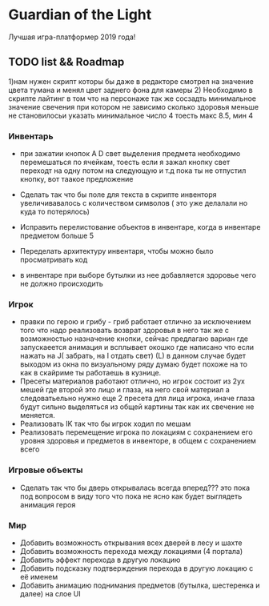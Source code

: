  # Guardian of the Light
Лучшая игра-платформер 2019 года!

## TODO list && Roadmap
1)нам нужен скрипт которы  бы даже в редакторе смотрел на значение цвета тумана и менял цвет заднего фона для камеры
2) Необходимо в скрипте лайтинг в том что на персонаже так же сосзадть минимальное значение свечения при котором не зависимо сколько здоровья меньше не становилосьи указать минимальное число 4 тоесть макс 8.5, мин 4


### Инвентарь
- при зажатии кнопок A D  свет выделения предмета необходимо перемешаться по ячейкам, тоесть если я зажал кнопку свет переходт на одну потом на следующую и т.д пока ты не отпустил кнопку, вот таакое предложение

- Сделать так что бы поле для текста в скрипте инвенторя увеличивавалось с количеством символов ( это уже делалали но куда то потерялось)
- Исправить перелистование объектов в инвентаре, когда в инвентаре предметом больше 5
- Переделать архитектуру инвентаря, чтобы можно было просматривать код
- в инвентаре при выборе бутылки из нее добавляется здоровье чего не должно происходить

### Игрок
- правки по герою и грибу - гриб работает отлично за исключением того что надо реализовать возврат здоровья в него так же с возможностью назначение кнопки, сейчас предлагаю  вариан  где  запускаеется анимация и всплывает окошко где написано  что если нажать на J( забрать, на I отдать свет) (L) в данном случае будет выходом из окна по визуальному ряду думаю будет похоже на то как в скайриме ты работаешь в кузнице.
- Пресеты материалов работают отлично, но  игрок состоит из 2ух мешей где второй это лицо и глаза, на него свой материал а следоватьельно нужно еще 2 пресета для лица игрока, иначе глаза будут сильно выделяться из общей картины так как их свечение не меняется.
- Реализовать IK так что бы игрок ходил по мешам
- Реализовать перемещение игрока по локациям с сохранением его уровня здоровья и предметов в инвенторе, в общем с сохранением всего

### Игровые объекты
- Сделать так что бы дверь открывалась всегда вперед??? это пока под вопросом в виду того что пока не ясно как будет выглядеть анимация героя

### Мир

* Добавить возможность открывания всех дверей в лесу и шахте
* Добавить возможность перехода между локациями (4 портала) 
* Добавить эффект перехода в другую локацию
* Добавить подсказку подтверждения перехода в другую локацию с её именем
* Добавить анимацию поднимания предметов (бутылка, шестеренка и далее) на слое UI

